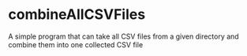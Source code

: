 # combineAllCSVFiles
A simple program that can take all CSV files from a given directory and combine them into one collected CSV file
